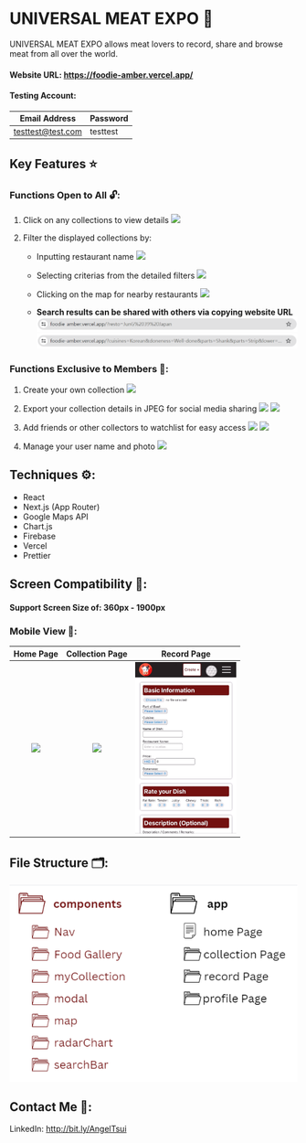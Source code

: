 # UNIVERSAL MEAT EXPO 🥩

UNIVERSAL MEAT EXPO allows meat lovers to record, share and browse meat from all over the world.

#### Website URL: https://foodie-amber.vercel.app/

#### Testing Account:

| Email Address     | Password |
| ----------------- | -------- |
| testtest@test.com | testtest |

## Key Features ⭐

### Functions Open to All 🔓:

1. Click on any collections to view details
   <img src="public\README\HomePage.gif">

2. Filter the displayed collections by:

   - Inputting restaurant name
     <img src="public\README\NameSearch.gif">
   - Selecting criterias from the detailed filters
     <img src="public\README\Filter.gif">

   - Clicking on the map for nearby restaurants
     <img src="public\README\MapSearch.gif">

   - **Search results can be shared with others via copying website URL**
     <img src="public\README\NameSearchQS.png">
     <img src="public\README\FilterQS.png">

### Functions Exclusive to Members 🔐:

1. Create your own collection
   <img src="public\README\CreateCollection.gif">

2. Export your collection details in JPEG for social media sharing
   <img src="public\README\ExportInRecord.gif">
   <img src="public\README\ExportInCollection.gif">

3. Add friends or other collectors to watchlist for easy access
   <img src="public\README\AddFriend.gif">
   <img src="public\README\AddCollectors.gif">

4. Manage your user name and photo
   <img src="public\README\ManageProfile.gif">

## Techniques ⚙️:

- React
- Next.js (App Router)
- Google Maps API
- Chart.js
- Firebase
- Vercel
- Prettier

## Screen Compatibility 🔁:

#### Support Screen Size of: 360px - 1900px

### Mobile View 📱:

|                           Home Page                           |                       Collection Page                       |                          Record Page                          |
| :-----------------------------------------------------------: | :---------------------------------------------------------: | :-----------------------------------------------------------: |
| <img src="public\README\HomeFilterMobile.gif" height="300px"> | <img src="public\README\CollectionPage.gif" height="300px"> | <img src="public\README\RecordPageMobile.gif" height="300px"> |

## File Structure 🗂️:

<img src="public\README\FileStructure.png">

## Contact Me 📩:

LinkedIn: http://bit.ly/AngelTsui
